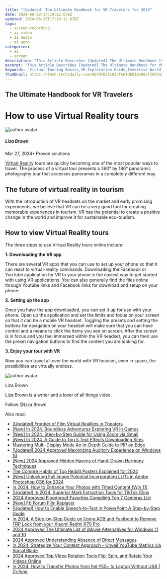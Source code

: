 ```yaml
---
title: "[Updated] The Ultimate Handbook for VR Travelers for 2024"
date: 2024-06-22T17:19:12.678Z
updated: 2024-06-23T17:19:12.678Z
tags: 
  - screen-recording
  - ai video
  - ai audio
  - ai auto
categories: 
  - ai
  - screen
description: "This Article Describes [Updated] The Ultimate Handbook for VR Travelers for 2024"
excerpt: "This Article Describes [Updated] The Ultimate Handbook for VR Travelers for 2024"
keywords: "Virtual Touring Basics,VR Exploration Guide,Immersive World Navigation,Travel VR Tips,Handbook for Digital Journeys,Virtual Reality Wanderlust,Ultimate VR Adventure Book"
thumbnail: https://thmb.techidaily.com/6b70f639163cfe01d6518c08ef2693a5f686b7373d5c47d7a53f258bef450907.jpg
---
```


## The Ultimate Handbook for VR Travelers

# How to use Virtual Reality tours

![author avatar](https://lh5.googleusercontent.com/-AIMmjowaFs4/AAAAAAAAAAI/AAAAAAAAABc/Y5UmwDaI7HU/s250-c-k/photo.jpg)

##### Liza Brown

 Mar 27, 2024• Proven solutions

[Virtual Reality](https://tools.techidaily.com/wondershare/filmora/download/) tours are quickly becoming one of the most popular ways to travel. The process of a virtual tour presents a 360° by 180° panoramic photography tour that accesses panoramas in a completely different way.

## The future of virtual reality in tourism

 With the introduction of VR headsets on the market and early promising experiments, we believe that VR can be a very good tool for creating memorable experiences in tourism. VR has the potential to create a positive change in the world and improve it for sustainable eco-tourism.

## How to view Virtual Reality tours

 The three steps to use Virtual Reality tours online include:

**1\. Downloading the VR app**

 There are several VR apps that you can use to set up your phone so that it can react to virtual-reality commands. Downloading the Facebook or YouTube application for VR to your phone is the easiest way to get started with using VR applications. You can also generally find the files online through Youtube links and Facebook links for download and setup on your phone.

**2\. Setting up the app**

 Once you have the app downloaded, you can set it up for use with your phone. Open up the application and set the limits and focus on your screen so that it can be a mobile VR headset. Toggling the presets and setting the buttons for navigation on your headset will make sure that you can have control and a means to click the items you see on screen. After the screen is in focus and you feel immersed within the VR headset, you can then use the preset navigation buttons to find the content you are looking for.

**3\. Enjoy your tour with VR**

 Now you can travel all over the world with VR headset, even in space, the possibilities are virtually endless.

![author avatar](https://lh5.googleusercontent.com/-AIMmjowaFs4/AAAAAAAAAAI/AAAAAAAAABc/Y5UmwDaI7HU/s250-c-k/photo.jpg)

Liza Brown

Liza Brown is a writer and a lover of all things video.

Follow @Liza Brown


<ins class="adsbygoogle"
     style="display:block"
     data-ad-format="autorelaxed"
     data-ad-client="ca-pub-7571918770474297"
     data-ad-slot="1223367746"></ins>



<ins class="adsbygoogle"
     style="display:block"
     data-ad-client="ca-pub-7571918770474297"
     data-ad-slot="8358498916"
     data-ad-format="auto"
     data-full-width-responsive="true"></ins>


<span class="atpl-alsoreadstyle">Also read:</span>
<div><ul>
<li><a href="https://fox-http.techidaily.com/updated-frontier-of-film-virtual-realities-in-theaters/"><u>[Updated] Frontier of Film  Virtual Realities in Theaters</u></a></li>
<li><a href="https://fox-http.techidaily.com/new-in-2024-boundless-adventures-exploring-vr-in-games/"><u>[New] In 2024, Boundless Adventures  Exploring VR in Games</u></a></li>
<li><a href="https://fox-http.techidaily.com/new-in-2024-step-by-step-guide-for-using-zoom-via-gmail/"><u>[New] In 2024, Step-by-Step Guide for Using Zoom via Gmail</u></a></li>
<li><a href="https://fox-http.techidaily.com/new-in-2024-a-guide-to-top-5-text-effects-downloading-sites/"><u>[New] In 2024, A Guide to Top 5 Text Effects Downloading Sites</u></a></li>
<li><a href="https://fox-http.techidaily.com/mastering-multi-display-mode-an-in-depth-guide-to-pip-on-edge/"><u>Mastering Multi-Display Mode  An In-Depth Guide to PIP on Edge</u></a></li>
<li><a href="https://fox-http.techidaily.com/updated-2024-approved-maximizing-auditory-experience-on-windows-10/"><u>[Updated] 2024 Approved  Maximizing Auditory Experience on Windows 10</u></a></li>
<li><a href="https://fox-http.techidaily.com/new-2024-approved-hidden-havens-of-hand-drawn-harmony-techniques/"><u>[New] 2024 Approved  Hidden Havens of Hand-Drawn Harmony Techniques</u></a></li>
<li><a href="https://fox-http.techidaily.com/the-compre-habits-of-top-reddit-posters-explained-for-2024/"><u>The Compre Habits of Top Reddit Posters Explained for 2024</u></a></li>
<li><a href="https://fox-http.techidaily.com/new-unlocking-full-image-potential-incorporating-luts-in-adobe-photoshop-cs6-for-2024/"><u>[New] Unlocking Full Image Potential  Incorporating LUTs in Adobe Photoshop CS6 for 2024</u></a></li>
<li><a href="https://fox-http.techidaily.com/in-2024-how-to-enhance-your-photos-with-titled-content-win-11/"><u>In 2024, How to Enhance Your Photos with Titled Content (Win 11)</u></a></li>
<li><a href="https://tiktok-videos.techidaily.com/updated-in-2024-superior-mark-extraction-tools-for-tiktok-clips/"><u>[Updated] In 2024, Superior Mark Extraction Tools for TikTok Clips</u></a></li>
<li><a href="https://some-techniques.techidaily.com/2024-approved-floodproof-favorites-compiling-top-7-cameras-list/"><u>2024 Approved  Floodproof Favorites  Compiling Top 7 Cameras List</u></a></li>
<li><a href="https://facebook-clips.techidaily.com/new-fb-forum-film-replayer/"><u>[New] Fb Forum Film Replayer</u></a></li>
<li><a href="https://some-knowledge.techidaily.com/updated-how-to-enable-speech-to-text-in-powerpoint-a-step-by-step-guide/"><u>[Updated] How to Enable Speech-to-Text in PowerPoint  A Step-by-Step Guide</u></a></li>
<li><a href="https://bypass-frp.techidaily.com/in-2024-a-step-by-step-guide-on-using-adb-and-fastboot-to-remove-frp-lock-from-your-xiaomi-redmi-k70-pro-by-drfone-android/"><u>In 2024, A Step-by-Step Guide on Using ADB and Fastboot to Remove FRP Lock from your Xiaomi Redmi K70 Pro</u></a></li>
<li><a href="https://video-ai-editor.techidaily.com/2024-approved-the-ultimate-list-of-imovie-alternatives-for-windows-11-and-10/"><u>2024 Approved The Ultimate List of iMovie Alternatives for Windows 11 and 10</u></a></li>
<li><a href="https://snapchat-videos.techidaily.com/2024-approved-understanding-absence-of-direct-messages/"><u>2024 Approved  Understanding Absence of Direct Messages</u></a></li>
<li><a href="https://youtube-stream.techidaily.com/in-2024-strategize-your-content-approach-unveil-youtube-metrics-via-social-blade/"><u>In 2024, Strategize Your Content Approach - Unveil YouTube Metrics via Social Blade</u></a></li>
<li><a href="https://ai-video-tools.techidaily.com/2024-approved-top-video-rotation-tools-flip-spin-and-rotate-your-videos-online/"><u>2024 Approved Top Video Rotation Tools Flip, Spin, and Rotate Your Videos Online</u></a></li>
<li><a href="https://android-transfer.techidaily.com/in-2024-how-to-transfer-photos-from-itel-p55plus-to-laptop-without-usb-drfone-by-drfone-transfer-from-android-transfer-from-android/"><u>In 2024, How to Transfer Photos from Itel P55+ to Laptop Without USB | Dr.fone</u></a></li>
</ul></div>
